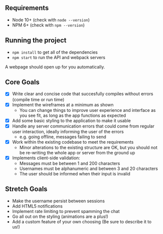 ## Requirements

- Node 10+ (check with `node --version`)
- NPM 6+ (check with `npm --version`)

## Running the project

- `npm install` to get all of the dependencies
- `npm start` to run the API and webpack servers

A webpage should open up for you automatically. 

## Core Goals

- [x] Write clear and concise code that succesfully compiles without errors (compile time or run time)
- [x] Implement the wireframes at a minimum as shown
  - You can change things to improve user experience and interface as you see fit, as long as the app functions as expected
- [x] Add some basic styling to the application to make it usable
- [x] Handle any server communication errors that could come from regular user interaction, ideally informing the user of the errors
  - e.g. going offline, messages failing to send
- [x] Work within the existing codebase to meet the requirements
  - Minor alterations to the existing structure are OK, but you should not be re-writing the whole app or server from the ground up
- [x] Implements client-side validation:
  - Messages must be between 1 and 200 characters
  - Usernames must be alphanumeric and between 3 and 20 characters
  - The user should be informed when their input is invalid

## Stretch Goals

- Make the username persist between sessions
- Add HTML5 notifications
- Implement rate limiting to prevent spamming the chat
- Go all out on the styling (animations are a plus!)
- Add a custom feature of your own choosing (Be sure to describe it to us!)
